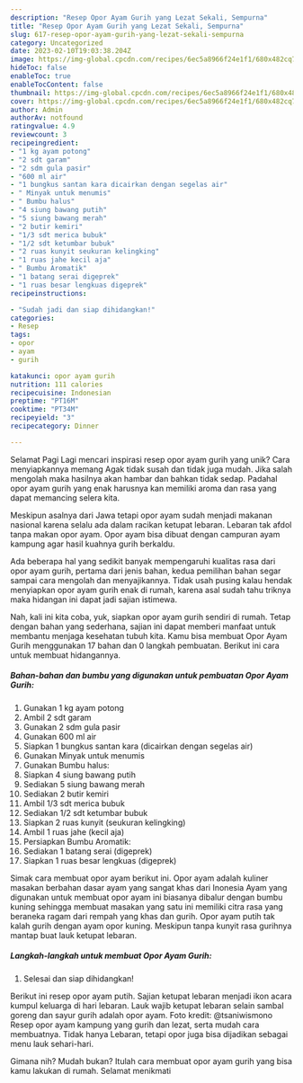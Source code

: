 ```yaml
---
description: "Resep Opor Ayam Gurih yang Lezat Sekali, Sempurna"
title: "Resep Opor Ayam Gurih yang Lezat Sekali, Sempurna"
slug: 617-resep-opor-ayam-gurih-yang-lezat-sekali-sempurna
category: Uncategorized
date: 2023-02-10T19:03:38.204Z
image: https://img-global.cpcdn.com/recipes/6ec5a8966f24e1f1/680x482cq70/opor-ayam-gurih-foto-resep-utama.jpg
hideToc: false
enableToc: true
enableTocContent: false
thumbnail: https://img-global.cpcdn.com/recipes/6ec5a8966f24e1f1/680x482cq70/opor-ayam-gurih-foto-resep-utama.jpg
cover: https://img-global.cpcdn.com/recipes/6ec5a8966f24e1f1/680x482cq70/opor-ayam-gurih-foto-resep-utama.jpg
author: Admin
authorAv: notfound
ratingvalue: 4.9
reviewcount: 3
recipeingredient:
- "1 kg ayam potong"
- "2 sdt garam"
- "2 sdm gula pasir"
- "600 ml air"
- "1 bungkus santan kara dicairkan dengan segelas air"
- " Minyak untuk menumis"
- " Bumbu halus"
- "4 siung bawang putih"
- "5 siung bawang merah"
- "2 butir kemiri"
- "1/3 sdt merica bubuk"
- "1/2 sdt ketumbar bubuk"
- "2 ruas kunyit seukuran kelingking"
- "1 ruas jahe kecil aja"
- " Bumbu Aromatik"
- "1 batang serai digeprek"
- "1 ruas besar lengkuas digeprek"
recipeinstructions:

- "Sudah jadi dan siap dihidangkan!"
categories:
- Resep
tags:
- opor
- ayam
- gurih

katakunci: opor ayam gurih 
nutrition: 111 calories
recipecuisine: Indonesian
preptime: "PT16M"
cooktime: "PT34M"
recipeyield: "3"
recipecategory: Dinner

---
```



Selamat Pagi Lagi mencari inspirasi resep opor ayam gurih yang unik? Cara menyiapkannya memang Agak tidak susah dan tidak juga mudah. Jika salah mengolah maka hasilnya akan hambar dan bahkan tidak sedap. Padahal opor ayam gurih yang enak harusnya kan memiliki aroma dan rasa yang dapat memancing selera kita.


Meskipun asalnya dari Jawa tetapi opor ayam sudah menjadi makanan nasional karena selalu ada dalam racikan ketupat lebaran. Lebaran tak afdol tanpa makan opor ayam. Opor ayam bisa dibuat dengan campuran ayam kampung agar hasil kuahnya gurih berkaldu.

Ada beberapa hal yang sedikit banyak mempengaruhi kualitas rasa dari opor ayam gurih, pertama dari jenis bahan, kedua pemilihan bahan segar sampai cara mengolah dan menyajikannya. Tidak usah pusing kalau hendak menyiapkan opor ayam gurih enak di rumah, karena asal sudah tahu triknya maka hidangan ini dapat jadi sajian istimewa.


Nah, kali ini kita coba, yuk, siapkan opor ayam gurih sendiri di rumah. Tetap dengan bahan yang sederhana, sajian ini dapat memberi manfaat untuk membantu menjaga kesehatan tubuh kita. Kamu bisa membuat Opor Ayam Gurih menggunakan 17 bahan dan 0 langkah pembuatan. Berikut ini cara untuk membuat hidangannya.

<!--inarticleads1-->

##### Bahan-bahan dan bumbu yang digunakan untuk pembuatan Opor Ayam Gurih:

1. Gunakan 1 kg ayam potong
1. Ambil 2 sdt garam
1. Gunakan 2 sdm gula pasir
1. Gunakan 600 ml air
1. Siapkan 1 bungkus santan kara (dicairkan dengan segelas air)
1. Gunakan  Minyak untuk menumis
1. Gunakan  Bumbu halus:
1. Siapkan 4 siung bawang putih
1. Sediakan 5 siung bawang merah
1. Sediakan 2 butir kemiri
1. Ambil 1/3 sdt merica bubuk
1. Sediakan 1/2 sdt ketumbar bubuk
1. Siapkan 2 ruas kunyit (seukuran kelingking)
1. Ambil 1 ruas jahe (kecil aja)
1. Persiapkan  Bumbu Aromatik:
1. Sediakan 1 batang serai (digeprek)
1. Siapkan 1 ruas besar lengkuas (digeprek)


Simak cara membuat opor ayam berikut ini. Opor ayam adalah kuliner masakan berbahan dasar ayam yang sangat khas dari Inonesia Ayam yang digunakan untuk membuat opor ayam ini biasanya dibalur dengan bumbu kuning sehingga membuat masakan yang satu ini memiliki citra rasa yang beraneka ragam dari rempah yang khas dan gurih. Opor ayam putih tak kalah gurih dengan ayam opor kuning. Meskipun tanpa kunyit rasa gurihnya mantap buat lauk ketupat lebaran. 

<!--inarticleads2-->

##### Langkah-langkah untuk membuat Opor Ayam Gurih:


1. Selesai dan siap dihidangkan!

Berikut ini resep opor ayam putih. Sajian ketupat lebaran menjadi ikon acara kumpul keluarga di hari lebaran. Lauk wajib ketupat lebaran selain sambal goreng dan sayur gurih adalah opor ayam. Foto kredit: @tsaniwismono Resep opor ayam kampung yang gurih dan lezat, serta mudah cara membuatnya. Tidak hanya Lebaran, tetapi opor juga bisa dijadikan sebagai menu lauk sehari-hari. 

Gimana nih? Mudah bukan? Itulah cara membuat opor ayam gurih yang bisa kamu lakukan di rumah. Selamat menikmati
